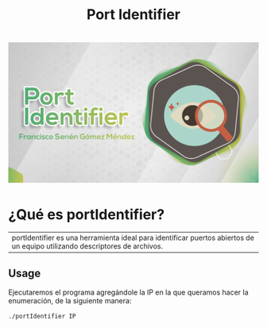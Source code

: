 <h1 align="center">Port Identifier</h1>

# ![portIdentifier](https://github.com/X5K0/portIdentifier/blob/main/PortIdentifier.png)
# ¿Qué es portIdentifier?
<table>
<tr>
<td>
portIdentifier es una herramienta ideal para identificar puertos abiertos de un equipo utilizando descriptores de archivos.
</td>
</tr>
</table>


## Usage
Ejecutaremos el programa agregándole la IP en la que queramos hacer la enumeración, de la siguiente manera:

```
./portIdentifier IP
```

